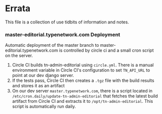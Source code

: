 # Errata

This file is a collection of use tidbits of information and notes. 

### master-editorial.typenetwork.com Deployment

Automatic deployment of the master branch to master-editorial.typenetwork.com is controlled by circle ci and a small cron script on the server.

1. Circle CI builds tn-admin-editorial using `circle.yml`. There is a manual environment variable in Circle CI's configuration to set `TN_API_URL` to point at our dev django server.
2. If the tests pass, Circle CI then creates a `.tgz` file with the build results and stores it as an artifact
3. On our dev server `master.typenetwork.com`, there is a script located in `/etc/cron.daily/update-tn-admin-editorial` that fetches the latest build artifact from Circle CI and extracts it to `/opt/tn-admin-editorial`. This script is automatically run daily.